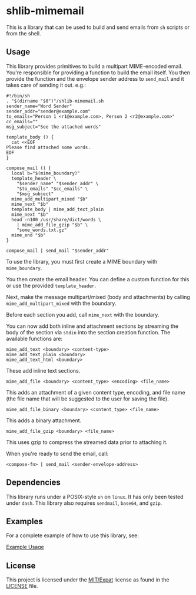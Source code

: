 # shlib-mimemail

This is a library that can be used to build and send emails from `sh`
scripts or from the shell.

## Usage

This library provides primitives to build a multipart MIME-encoded
email.  You're responsible for providing a function to build the email
itself.  You then provide the function and the envelope sender address
to `send_mail` and it takes care of sending it out.  e.g.:

    #!/bin/sh
    . "$(dirname "$0")"/shlib-mimemail.sh
    sender_name="Word Sender"
    sender_addr="sender@example.com"
    to_emails="Person 1 <r1@example.com>, Person 2 <r2@example.com>"
    cc_emails=""
    msg_subject="See the attached words"

    template_body () {
      cat <<EOF
    Please find attached some words.
    EOF
    }

    compose_mail () {
      local b="$(mime_boundary)"
      template_header \
        "$sender_name" "$sender_addr" \
        "$to_emails" "$cc_emails" \
        "$msg_subject"
      mime_add_multipart_mixed "$b"
      mime_next "$b"
      template_body | mime_add_text_plain
      mime_next "$b"
      head -n100 /usr/share/dict/words \
        | mime_add_file_gzip "$b" \
        "some_words.txt.gz"
      mime_end "$b"
    }

    compose_mail | send_mail "$sender_addr"

To use the library, you must first create a MIME boundary with
`mime_boundary`.

You then create the email header.  You can define a custom function
for this or use the provided `template_header`.

Next, make the message multipart/mixed (body and attachments) by
calling `mime_add_multipart_mixed` with the boundary.

Before each section you add, call `mime_next` with the boundary.

You can now add both inline and attachment sections by streaming the
body of the section via `stdin` into the section creation function.
The available functions are:

    mime_add_text <boundary> <content-type>
    mime_add_text_plain <boundary>
    mime_add_text_html <boundary>

These add inline text sections.

    mime_add_file <boundary> <content_type> <encoding> <file_name>

This adds an attachment of a given content type, encoding, and file
name (the file name that will be suggested to the user for saving the
file).

    mime_add_file_binary <boundary> <content_type> <file_name>

This adds a binary attachment.

    mime_add_file_gzip <boundary> <file_name>

This uses gzip to compress the streamed data prior to attaching it.

When you're ready to send the email, call:

    <compose-fn> | send_mail <sender-envelope-address>

## Dependencies

This library runs under a POSIX-style `sh` on `linux`.  It has only
been tested under `dash`.  This library also requires `sendmail`,
`base64`, and `gzip`.

## Examples

For a complete example of how to use this library, see:

[Example Usage](example.sh)

## License

This project is licensed under the
[MIT/Expat](https://opensource.org/licenses/MIT) license as found in
the [LICENSE](./LICENSE) file.
